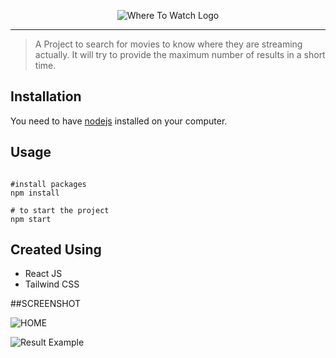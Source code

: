 <p align="center">
    <img src="https://iili.io/cDBip2.md.png" alt="Where To Watch Logo">
</p> <hr>

> A Project to search for movies to know where they are streaming actually. It will try to provide the maximum number of results in a short time.

## Installation

You need to have [nodejs](https://nodejs.org/en/download/) installed on your computer.

## Usage
```react

#install packages
npm install

# to start the project
npm start

```


## Created Using

* React JS
* Tailwind CSS

##SCREENSHOT


![HOME](https://iili.io/cD0FJ2.md.png)

![Result Example](https://iili.io/cD1cpS.md.png)


